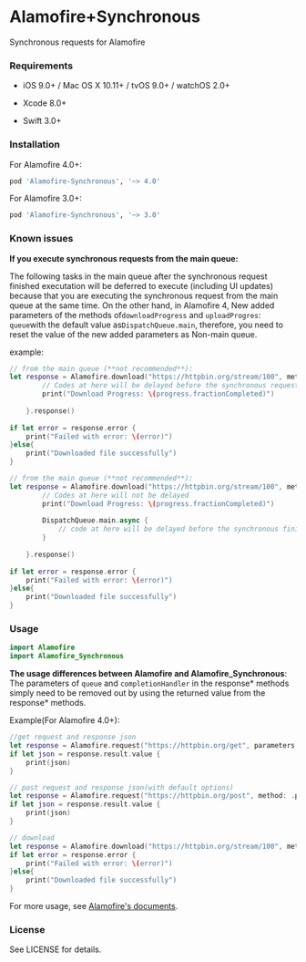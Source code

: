 # Alamofire+Synchronous

Synchronous requests for Alamofire

### Requirements

* iOS 9.0+ / Mac OS X 10.11+ / tvOS 9.0+ / watchOS 2.0+


* Xcode 8.0+
* Swift 3.0+

### Installation

For Alamofire 4.0+:

```ruby
pod 'Alamofire-Synchronous', '~> 4.0'
```

For Alamofire 3.0+:

``` ruby
pod 'Alamofire-Synchronous', '~> 3.0'
```

### Known issues

**If you execute synchronous requests from the main queue:**

The following tasks in the main queue after the synchronous request finished executation will be deferred to execute (including UI updates) because that you are executing the synchronous request from the main queue at the same time. On the other hand, in Alamofire 4,  New added parameters of  the methods of`downloadProgress` and `uploadProgres`: `queue`with the default value as`DispatchQueue.main`, therefore,  you need to reset the value of the new added parameters as Non-main queue.

example:

```swift
// from the main queue (**not recommended**):
let response = Alamofire.download("https://httpbin.org/stream/100", method: .get, to: destination).downloadProgress { progress in
    	// Codes at here will be delayed before the synchronous request finished running.
    	print("Download Progress: \(progress.fractionCompleted)")
    
    }.response()
    
if let error = response.error {
    print("Failed with error: \(error)")
}else{
    print("Downloaded file successfully")
}
```

```swift
// from the main queue (**not recommended**):
let response = Alamofire.download("https://httpbin.org/stream/100", method: .get, to: destination).downloadProgress(queue: DispatchQueue.global(qos: .default)) { progress in
		// Codes at here will not be delayed
        print("Download Progress: \(progress.fractionCompleted)")
    
        DispatchQueue.main.async {
            // code at here will be delayed before the synchronous finished.
        }
    
    }.response()
    
if let error = response.error {
    print("Failed with error: \(error)")
}else{
    print("Downloaded file successfully")
}
```



### Usage

```swift
import Alamofire
import Alamofire_Synchronous
```

**The usage differences between Alamofire and Alamofire_Synchronous**: The parameters of `queue` and  `completionHandler` in the response* methods simply need to be removed out by using the returned value from the response* methods.



Example(For Alamofire 4.0+):

``` swift
//get request and response json
let response = Alamofire.request("https://httpbin.org/get", parameters: ["foo": "bar"]).responseJSON()
if let json = response.result.value {
	print(json)
}

// post request and response json(with default options)
let response = Alamofire.request("https://httpbin.org/post", method: .post, parameters: ["foo": "bar"]).responseJSON(options: .allowFragments)
if let json = response.result.value {
    print(json)
}

// download
let response = Alamofire.download("https://httpbin.org/stream/100", method: .get, to: destination).response()
if let error = response.error {
    print("Failed with error: \(error)")
}else{
    print("Downloaded file successfully")
}
```

For more usage, see [Alamofire's documents](https://github.com/Alamofire/Alamofire#usage).

### License

See LICENSE for details.
